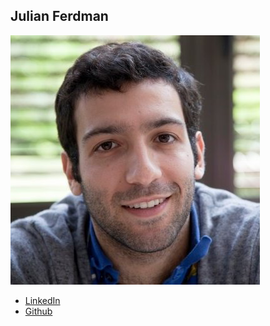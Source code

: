 Julian Ferdman
--------------

![](photos/julian-ferdman.png)

* [LinkedIn](https://www.linkedin.com/in/jferdman)
* [Github](https://github.com/jferdizzle)
